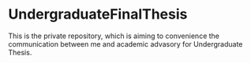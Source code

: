# UndergraduateFinalThesis
This is the private repository, which is aiming to convenience the communication between me and academic advasory for Undergraduate Thesis.
